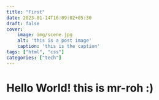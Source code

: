 ```yaml
---
title: "First"
date: 2023-01-14T16:09:02+05:30
draft: false
cover:
    image: img/scene.jpg
    alt: 'this is a post image'
    caption: 'this is the caption'
tags: ["html", "css"]
categories: ["tech"]
---
```


# Hello World! this is mr-roh :)